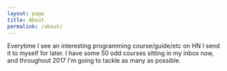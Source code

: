 ```yaml
---
layout: page
title: About
permalink: /about/
---
```


Everytime I see an interesting programming course/guide/etc on HN I send it to myself for later.
I have some 50 odd courses sitting in my inbox now, and throughout 2017 I'm going to tackle as many as possible.
